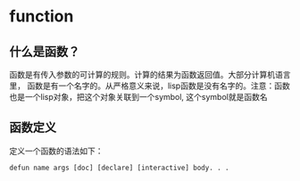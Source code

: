 # function

## 什么是函数？
函数是有传入参数的可计算的规则。计算的结果为函数返回值。大部分计算机语言里，
函数是有一个名字的。从严格意义来说，lisp函数是没有名字的。注意：函数也是一个lisp对象，把这个对象关联到一个symbol,
这个symbol就是函数名

## 函数定义
定义一个函数的语法如下：
```elisp
defun name args [doc] [declare] [interactive] body. . .
```

